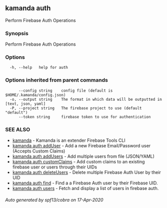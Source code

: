 ## kamanda auth

Perform Firebase Auth Operations

### Synopsis

Perform Firebase Auth Operations

### Options

```
  -h, --help   help for auth
```

### Options inherited from parent commands

```
      --config string    config file (default is $HOME/.kamanda/config.json)
  -o, --output string    The format in which data will be outputted in [text, json, yaml]
  -P, --project string   The firebase project to use (default "default")
      --token string     firebase token to use for authentication
```

### SEE ALSO

* [kamanda](kamanda.md)	 - Kamanda is an extender Firebase Tools CLI
* [kamanda auth addUser](kamanda_auth_addUser.md)	 - Add a new Firebase Email/Password user (Accepts Custom Claims)
* [kamanda auth addUsers](kamanda_auth_addUsers.md)	 - Add multiple users from file (JSON/YAML)
* [kamanda auth customClaims](kamanda_auth_customClaims.md)	 - Add custom claims to an existing firebase user or users through their UIDs
* [kamanda auth deleteUsers](kamanda_auth_deleteUsers.md)	 - Delete multiple Firebase Auth User by their UID
* [kamanda auth find](kamanda_auth_find.md)	 - Find a a Firebase Auth user by their Firebase UID.
* [kamanda auth users](kamanda_auth_users.md)	 - Fetch and display a list of users in firebase auth.

###### Auto generated by spf13/cobra on 17-Apr-2020
